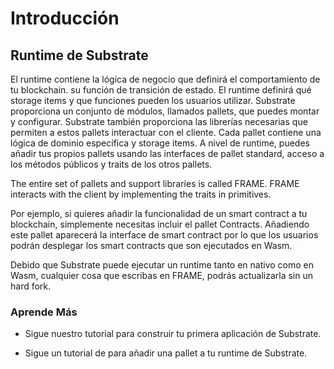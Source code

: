 # Introducción

## Runtime de Substrate

El runtime contiene la lógica de negocio que definirá el comportamiento de tu blockchain. su función de transición de estado. El runtime definirá qué storage items y que funciones pueden los usuarios utilizar.
Substrate proporciona un conjunto de módulos, llamados pallets, que puedes montar y configurar. Substrate también proporciona las librerías necesarias que permiten a estos pallets interactuar con el cliente. Cada pallet contiene una lógica de dominio específica y storage items. A nivel de runtime, puedes añadir tus propios pallets usando las interfaces de pallet standard, acceso a los métodos públicos y traits de los otros pallets.

The entire set of pallets and support libraries is called FRAME. FRAME interacts with the client by implementing the traits in primitives.

Por ejemplo, si quieres añadir la funcionalidad de un smart contract a tu blockchain, simplemente necesitas incluir el pallet Contracts. Añadiendo este pallet aparecerá la interface de smart contract por lo que los usuarios podrán desplegar los smart contracts que son ejecutados en Wasm.

Debido que Substrate puede ejecutar un runtime tanto en nativo como en Wasm, cualquier cosa que escribas en FRAME, podrás actualizarla sin un hard fork.

### Aprende Más

- Sigue nuestro tutorial para construir tu primera aplicación de Substrate.

- Sigue un tutorial de para añadir una pallet a tu runtime de Substrate.